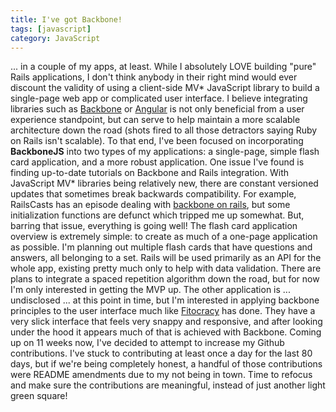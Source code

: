 ```yaml
---
title: I've got Backbone!
tags: [javascript]
category: JavaScript
---
```


... in a couple of my apps, at least. While I absolutely LOVE building "pure" Rails applications, I don't think anybody in their right mind would ever discount the validity of using a client-side MV* JavaScript library to build a single-page web app or complicated user interface. I believe integrating libraries such as [Backbone](http://backbonejs.org/) or [Angular](http://angularjs.org/) is not only beneficial from a user experience standpoint, but can serve to help maintain a more scalable architecture down the road (shots fired to all those detractors saying Ruby on Rails isn't scalable). To that end, I've been focused on incorporating **BackboneJS** into two types of my applications: a single-page, simple flash card application, and a more robust application. One issue I've found is finding up-to-date tutorials on Backbone and Rails integration. With JavaScript MV* libraries being relatively new, there are constant versioned updates that sometimes break backwards compatibility. For example, RailsCasts has an episode dealing with [backbone on rails](http://railscasts.com/episodes/323-backbone-on-rails-part-1), but some initialization functions are defunct which tripped me up somewhat. But, barring that issue, everything is going well! The flash card application overview is extremely simple: to create as much of a one-page application as possible. I'm planning out multiple flash cards that have questions and answers, all belonging to a set. Rails will be used primarily as an API for the whole app, existing pretty much only to help with data validation. There are plans to integrate a spaced repetition algorithm down the road, but for now I'm only interested in getting the MVP up. The other application is ... undisclosed ... at this point in time, but I'm interested in applying backbone principles to the user interface much like [Fitocracy](http://fitocracy.com) has done. They have a very slick interface that feels very snappy and responsive, and after looking under the hood it appears much of that is achieved with Backbone. Coming up on 11 weeks now, I've decided to attempt to increase my Github contributions. I've stuck to contributing at least once a day for the last 80 days, but if we're being completely honest, a handful of those contributions were README amendments due to my not being in town. Time to refocus and make sure the contributions are meaningful, instead of just another light green square!
